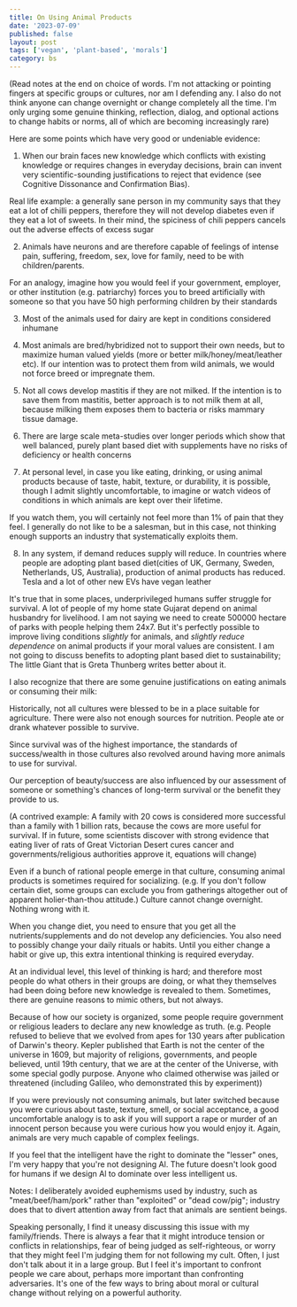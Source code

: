 ```yaml
---
title: On Using Animal Products
date: '2023-07-09'
published: false
layout: post
tags: ['vegan', 'plant-based', 'morals']
category: bs
---
```


(Read notes at the end on choice of words. I'm not attacking or pointing fingers at specific groups or cultures, nor am I defending any. I also do not think anyone can change overnight or change completely all the time. I'm only urging some genuine thinking, reflection, dialog, and optional actions to change habits or norms, all of which are becoming increasingly rare)

Here are some points which have very good or undeniable evidence:

1. When our brain faces new knowledge which conflicts with existing knowledge or requires changes in everyday decisions, brain can invent very scientific-sounding justifications to reject that evidence (see Cognitive Dissonance and Confirmation Bias).

Real life example: a generally sane person in my community says that they eat a lot of chilli peppers, therefore they will not develop diabetes even if they eat a lot of sweets. In their mind, the spiciness of chili peppers cancels out the adverse effects of excess sugar

2. Animals have neurons and are therefore capable of feelings of intense pain, suffering, freedom, sex, love for family, need to be with children/parents.

For an analogy, imagine how you would feel if your government, employer, or other institution (e.g. patriarchy) forces you to breed artificially with someone so that you have 50 high performing children by their standards

3. Most of the animals used for dairy are kept in conditions considered inhumane

4. Most animals are bred/hybridized not to support their own needs, but to maximize human valued yields (more or better milk/honey/meat/leather etc). If our intention was to protect them from wild animals, we would not force breed or impregnate them.

5. Not all cows develop mastitis if they are not milked. If the intention is to save them from mastitis, better approach is to not milk them at all, because milking them exposes them to bacteria or risks mammary tissue damage. 

6. There are large scale meta-studies over longer periods which show that well balanced, purely plant based diet with supplements have no risks of deficiency or health concerns

7. At personal level, in case you like eating, drinking, or using animal products because of taste, habit, texture, or durability, it is possible, though I admit slightly uncomfortable, to imagine or watch videos of conditions in which animals are kept over their lifetime.

If you watch them, you will certainly not feel more than 1% of pain that they feel. I generally do not like to be a salesman, but in this case, not thinking enough supports an industry that systematically exploits them. 

8. In any system, if demand reduces supply will reduce. In countries where people are adopting plant based diet(cities of UK, Germany, Sweden, Netherlands, US, Australia), production of animal products has reduced. Tesla and a lot of other new EVs have vegan leather

It's true that in some places, underprivileged humans suffer struggle for survival. A lot of people of my home state Gujarat depend on animal husbandry for livelihood. I am not saying we need to create 500000 hectare of parks with people helping them 24x7. But it's perfectly possible to improve living conditions *slightly* for animals, and *slightly reduce dependence* on animal products if your moral values are consistent. I am not going to discuss benefits to adopting plant based diet to sustainability; The little Giant that is Greta Thunberg writes better about it.

I also recognize that there are some genuine justifications on eating animals or consuming their milk:

Historically, not all cultures were blessed to be in a place suitable for agriculture. There were also not enough sources for nutrition. People ate or drank whatever possible to survive.

Since survival was of the highest importance, the standards of success/wealth in those cultures also revolved around having more animals to use for survival.

Our perception of beauty/success are also influenced by our assessment of someone or something's chances of long-term survival or the benefit they provide to us.

(A contrived example: A family with 20 cows is considered more successful than a family with 1 billion rats, because the cows are more useful for survival. If in future, some scientists discover with strong evidence that eating liver of rats of Great Victorian Desert cures cancer and governments/religious authorities approve it, equations will change)

Even if a bunch of rational people emerge in that culture, consuming animal products is sometimes required for socializing.
(e.g. If you don't follow certain diet, some groups can exclude you from gatherings altogether out of apparent holier-than-thou attitude.)
Culture cannot change overnight. Nothing wrong with it.

When you change diet, you need to ensure that you get all the nutrients/supplements and do not develop any deficiencies. You also need to possibly change your daily rituals or habits. Until you either change a habit or give up, this extra intentional thinking is required everyday.

At an individual level, this level of thinking is hard; and therefore most people do what others in their groups are doing, or what they themselves had been doing before new knowledge is revealed to them.
Sometimes, there are genuine reasons to mimic others, but not always.

Because of how our society is organized, some people require government or religious leaders to declare any new knowledge as truth.
(e.g. People refused to believe that we evolved from apes for 130 years after publication of Darwin's theory. Kepler published that Earth is not the center of the universe in 1609, but majority of religions, governments, and people believed, until 19th century, that we are at the center of the Universe, with some special godly purpose. Anyone who claimed otherwise was jailed or threatened (including Galileo, who demonstrated this by experiment))

If you were previously not consuming animals, but later switched because you were curious about taste, texture, smell, or social acceptance, a good uncomfortable analogy is to ask if you will support a rape or murder of an innocent person because you were curious how you would enjoy it. Again, animals are very much capable of complex feelings.

If you feel that the intelligent have the right to dominate the "lesser" ones, I'm very happy that you're not designing Al.
The future doesn't look good for humans if we design Al to dominate over less intelligent us.

Notes: I deliberately avoided euphemisms used by industry, such as "meat/beef/ham/pork" rather than "exploited" or "dead cow/pig"; industry does that to divert attention away from fact that animals are sentient beings.

Speaking personally, I find it uneasy discussing this issue with my family/friends. There is always a fear that it might introduce tension or conflicts in relationships, fear of being judged as self-righteous, or worry that they might feel I'm judging them for not following my cult.
Often, I just don't talk about it in a large group. But I feel it's important to confront people we care about, perhaps more important than confronting adversaries. It's one of the few ways to bring about moral or cultural change without relying on a powerful authority.
